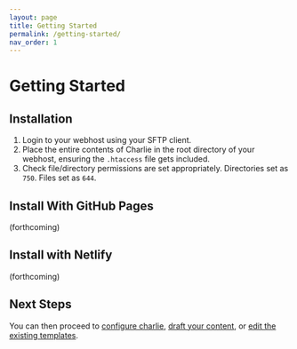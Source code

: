 ```yaml
---
layout: page
title: Getting Started
permalink: /getting-started/
nav_order: 1
---
```


# Getting Started

## Installation

1. Login to your webhost using your SFTP client.
2. Place the entire contents of Charlie in the root directory of your webhost, ensuring the `.htaccess` file gets included.
3. Check file/directory permissions are set appropriately. Directories set as `750`. Files set as `644`.

## Install With GitHub Pages

(forthcoming)

## Install with Netlify

(forthcoming)

## Next Steps

You can then proceed to [configure charlie](/configuration), [draft your content](/content/drafting-content), or [edit the existing templates](/templates/using-templates).
